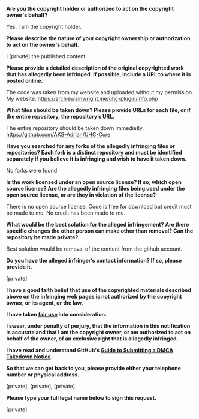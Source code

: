 **Are you the copyright holder or authorized to act on the copyright owner's behalf?**

Yes, I am the copyright holder.

**Please describe the nature of your copyright ownership or authorization to act on the owner's behalf.**

I [private] the published content.

**Please provide a detailed description of the original copyrighted work that has allegedly been infringed. If possible, include a URL to where it is posted online.**

The code was taken from my website and uploaded without my permission. My website: https://archiewainwright.me/uhc-plugin/info.php

**What files should be taken down? Please provide URLs for each file, or if the entire repository, the repository’s URL.**

The entire repository should be taken down immedietly. https://github.com/AKS-Adrian/UHC-Core

**Have you searched for any forks of the allegedly infringing files or repositories? Each fork is a distinct repository and must be identified separately if you believe it is infringing and wish to have it taken down.**

No forks were found

**Is the work licensed under an open source license? If so, which open source license? Are the allegedly infringing files being used under the open source license, or are they in violation of the license?**

There is no open source license. Code is free for download but credit must be made to me. No credit has been made to me.

**What would be the best solution for the alleged infringement? Are there specific changes the other person can make other than removal? Can the repository be made private?**

Best solution would be removal of the content from the github account.

**Do you have the alleged infringer’s contact information? If so, please provide it.**

[private]

**I have a good faith belief that use of the copyrighted materials described above on the infringing web pages is not authorized by the copyright owner, or its agent, or the law.**

**I have taken <a href="https://www.lumendatabase.org/topics/22">fair use</a> into consideration.**

**I swear, under penalty of perjury, that the information in this notification is accurate and that I am the copyright owner, or am authorized to act on behalf of the owner, of an exclusive right that is allegedly infringed.**

**I have read and understand GitHub's <a href="https://docs.github.com/articles/guide-to-submitting-a-dmca-takedown-notice/">Guide to Submitting a DMCA Takedown Notice</a>.**

**So that we can get back to you, please provide either your telephone number or physical address.**

[private], [private], [private].

**Please type your full legal name below to sign this request.**

[private]
